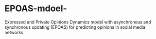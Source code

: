 # EPOAS-mdoel-
Expressed and Private Opinions Dynamics model with asynchronous and synchronous updating (EPOAS) for predicting opinions in social media networks
